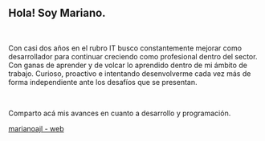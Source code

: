 <!-- <h1 font-size=50px>marianoajl</h1> <img align=right width=400px height=auto src="http://marianoajl.com.ar/assets/images/marianoajl.png"> -->
<!-- <br>
<br>
<br>
<br> -->
<h2>Hola! Soy Mariano.</h2>
<br>
<p>
Con casi dos años en el rubro IT busco constantemente mejorar como desarrollador para continuar creciendo como profesional dentro del sector. Con ganas de aprender y de volcar lo aprendido dentro de mi ámbito de trabajo. Curioso, proactivo e intentando desenvolverme cada vez más de forma independiente ante los desafíos que se presentan.
</p>
<br>
<p>
Comparto acá mis avances en cuanto a desarrollo y programación.
</p>
<a href="https://marianoajl.github.io/marianoajl/">marianoajl - web</a>


